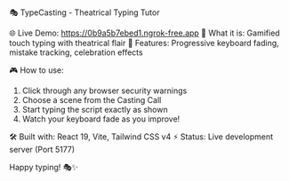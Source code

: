 
🎭 TypeCasting - Theatrical Typing Tutor

🌐 Live Demo: https://0b9a5b7ebed1.ngrok-free.app
🎯 What it is: Gamified touch typing with theatrical flair
🎨 Features: Progressive keyboard fading, mistake tracking, celebration effects

🎮 How to use:
1. Click through any browser security warnings
2. Choose a scene from the Casting Call
3. Start typing the script exactly as shown
4. Watch your keyboard fade as you improve!

🛠️ Built with: React 19, Vite, Tailwind CSS v4
⚡ Status: Live development server (Port 5177)

Happy typing! 🎭✨
